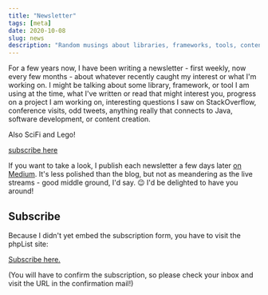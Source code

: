 ```yaml
---
title: "Newsletter"
tags: [meta]
date: 2020-10-08
slug: news
description: "Random musings about libraries, frameworks, tools, content creation, StackOverflow questions, conferences, tweets, SciFi, Lego, and more"
---
```


For a few years now, I have been writing a newsletter - first weekly, now every few months - about whatever recently caught my interest or what I'm working on.
I might be talking about some library, framework, or tool I am using at the time, what I've written or read that might interest you, progress on a project I am working on, interesting questions I saw on StackOverflow, conference visits, odd tweets, anything really that connects to Java, software development, or content creation.

Also SciFi and Lego!

<pullquote>[subscribe here](https://letter.nipafx.dev/?p=subscribe)</pullquote>

If you want to take a look, I publish each newsletter a few days later [on Medium](https://medium.com/codefx-weekly).
It's less polished than the blog, but not as meandering as the live streams - good middle ground, I'd say. 😉
I'd be delighted to have you around!

## Subscribe

Because I didn't yet embed the subscription form, you have to visit the phpList site:

[Subscribe here.](https://letter.nipafx.dev/?p=subscribe)

(You will have to confirm the subscription, so please check your inbox and visit the URL in the confirmation mail!)

<!-- https://web.archive.org/web/20200828064859/https://twitter.com/katharineCodes/status/840516240137437184 -->
